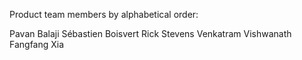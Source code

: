 
Product team members by alphabetical order:

Pavan Balaji
Sébastien Boisvert
Rick Stevens
Venkatram Vishwanath
Fangfang Xia
